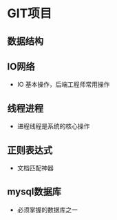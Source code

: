 # GIT项目
## 数据结构
## IO网络
* IO 基本操作，后端工程师常用操作
## 线程进程
* 进程线程是系统的核心操作
## 正则表达式
* 文档匹配神器
## mysql数据库
* 必须掌握的数据库之一
